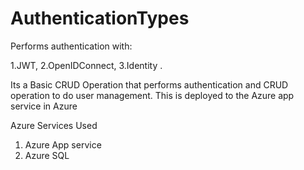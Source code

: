 # AuthenticationTypes
Performs authentication with:

1.JWT, 
2.OpenIDConnect, 
3.Identity . 

Its a Basic CRUD Operation that performs authentication and CRUD operation to do user management. 
This is deployed to the Azure app service in Azure

Azure Services Used 
1. Azure App service
2. Azure SQL 

